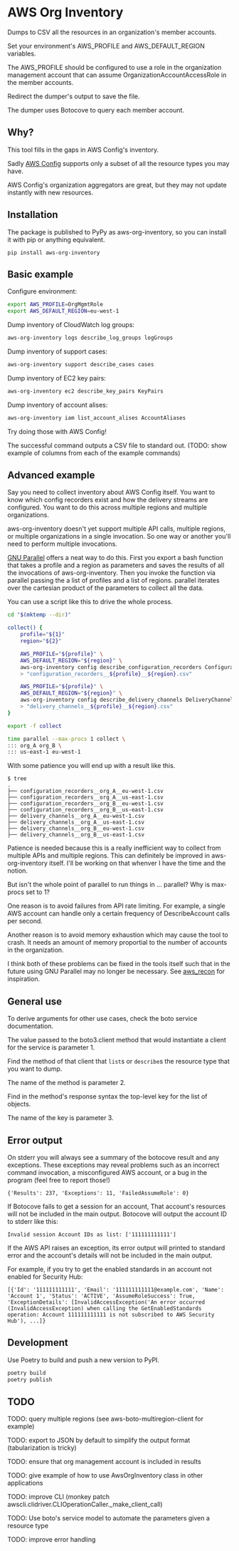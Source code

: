 # AWS Org Inventory

Dumps to CSV all the resources in an organization's member accounts.

Set your environment's AWS_PROFILE and AWS_DEFAULT_REGION variables.

The AWS_PROFILE should be configured to use a role in the organization management account that can assume OrganizationAccountAccessRole in the member accounts.

Redirect the dumper's output to save the file.

The dumper uses Botocove to query each member account.

## Why?

This tool fills in the gaps in AWS Config's inventory.

Sadly [AWS Config](https://docs.aws.amazon.com/config/latest/developerguide/resource-config-reference.html) supports only a subset of all the resource types you may have.

AWS Config's organization aggregators are great, but they may not update instantly with new resources.

## Installation

The package is published to PyPy as aws-org-inventory, so you can install it with pip or anything equivalent.

```
pip install aws-org-inventory
```

## Basic example

Configure environment:

```bash
export AWS_PROFILE=OrgMgmtRole
export AWS_DEFAULT_REGION=eu-west-1
```

Dump inventory of CloudWatch log groups:

```bash
aws-org-inventory logs describe_log_groups logGroups
```

Dump inventory of support cases:

```bash
aws-org-inventory support describe_cases cases
```

Dump inventory of EC2 key pairs:

```bash
aws-org-inventory ec2 describe_key_pairs KeyPairs
```

Dump inventory of account alises:

```bash
aws-org-inventory iam list_account_alises AccountAliases
```

Try doing those with AWS Config!

The successful command outputs a CSV file to standard out. (TODO: show example of columns from each of the example commands)

## Advanced example

Say you need to collect inventory about AWS Config itself. You want to know which config recorders exist and how the delivery streams are configured. You want to do this across multiple regions and multiple organizations.

aws-org-inventory doesn't yet support multiple API calls, multiple regions, or multiple organizations in a single invocation. So one way or another you'll need to perform multiple invocations.

[GNU Parallel](https://www.gnu.org/software/parallel/) offers a neat way to do this. First you export a bash function that takes a profile and a region as parameters and saves the results of all the invocations of aws-org-inventory. Then you invoke the function via parallel passing the a list of profiles and a list of regions. parallel iterates over the cartesian product of the parameters to collect all the data.

You can use a script like this to drive the whole process.

```bash
cd "$(mktemp --dir)"

collect() {
    profile="${1}"
    region="${2}"

    AWS_PROFILE="${profile}" \
    AWS_DEFAULT_REGION="${region}" \
    aws-org-inventory config describe_configuration_recorders ConfigurationRecorders \
    > "configuration_recorders__${profile}__${region}.csv"

    AWS_PROFILE="${profile}" \
    AWS_DEFAULT_REGION="${region}" \
    aws-org-inventory config describe_delivery_channels DeliveryChannels \
    > "delivery_channels__${profile}__${region}.csv"
}

export -f collect

time parallel --max-procs 1 collect \
::: org_A org_B \
::: us-east-1 eu-west-1
```

With some patience you will end up with a result like this.

```text
$ tree
.
├── configuration_recorders__org_A__eu-west-1.csv
├── configuration_recorders__org_A__us-east-1.csv
├── configuration_recorders__org_B__eu-west-1.csv
├── configuration_recorders__org_B__us-east-1.csv
├── delivery_channels__org_A__eu-west-1.csv
├── delivery_channels__org_A__us-east-1.csv
├── delivery_channels__org_B__eu-west-1.csv
├── delivery_channels__org_B__us-east-1.csv
```

Patience is needed because this is a really inefficient way to collect from multiple APIs and multiple regions. This can definitely be improved in aws-org-inventory itself. I'll be working on that whenver I have the time and the notion.

But isn't the whole point of parallel to run things in ... parallel? Why is max-procs set to 1? 

One reason is to avoid failures from API rate limiting. For example, a single AWS account can handle only a certain frequency of DescribeAccount calls per second.

Another reason is to avoid memory exhaustion which may cause the tool to crash. It needs an amount of memory proportial to the number of accounts in the organization.

I think both of these problems can be fixed in the tools itself such that in the future using GNU Parallel may no longer be necessary. See [aws_recon](https://github.com/darkbitio/aws-recon) for inspiration.

## General use

To derive arguments for other use cases, check the boto service documentation.

The value passed to the boto3.client method that would instantiate a client for the service is parameter 1.

Find the method of that client that `list`s or `describe`s the resource type that you want to dump.

The name of the method is parameter 2.

Find in the method's response syntax the top-level key for the list of objects.

The name of the key is parameter 3.

## Error output

On stderr you will always see a summary of the botocove result and any exceptions. These exceptions may reveal problems such as an incorrect command invocation, a misconfigured AWS account, or a bug in the program (feel free to report those!)

```text
{'Results': 237, 'Exceptions': 11, 'FailedAssumeRole': 0}
```

If Botocove fails to get a session for an account, That account's resources will not be included in the main output. Botocove will output the account ID to stderr like this:

```text
Invalid session Account IDs as list: ['111111111111']
```


If the AWS API raises an exception, its error output will printed to standard error and the account's details will not be included in the main output.

For example, if you try to get the enabled standards in an account not enabled for Security Hub:

```text
[{'Id': '111111111111', 'Email': '111111111111@example.com', 'Name': 'Account 1', 'Status': 'ACTIVE', 'AssumeRoleSuccess': True, 'ExceptionDetails': [InvalidAccessException('An error occurred (InvalidAccessException) when calling the GetEnabledStandards operation: Account 111111111111 is not subscribed to AWS Security Hub'), ...]}
```

## Development

Use Poetry to build and push a new version to PyPI.

```bash
poetry build
poetry publish
```

## TODO

TODO: query multiple regions (see aws-boto-multiregion-client for example)

TODO: export to JSON by default to simplify the output format (tabularization is tricky)

TODO: ensure that org management account is included in results

TODO: give example of how to use AwsOrgInventory class in other applications

TODO: improve CLI (monkey patch awscli.clidriver.CLIOperationCaller._make_client_call)

TODO: Use boto's service model to automate the parameters given a resource type

TODO: improve error handling
